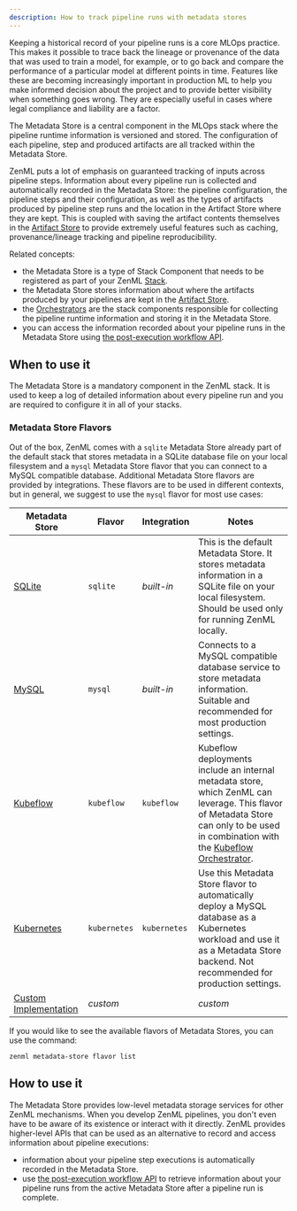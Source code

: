 ```yaml
---
description: How to track pipeline runs with metadata stores
---
```


Keeping a historical record of your pipeline runs is a core MLOps practice.
This makes it possible to trace back the lineage or provenance of the data that
was used to train a model, for example, or to go back and compare the
performance of a particular model at different points in time. Features like
these are becoming increasingly important in production ML to help you make
informed decision about the project and to provide better visibility when
something goes wrong. They are especially useful in cases where legal compliance
and liability are a factor.

The Metadata Store is a central component in the MLOps stack where the pipeline
runtime information is versioned and stored. The configuration of each pipeline,
step and produced artifacts are all tracked within the Metadata Store. 

ZenML puts a lot of emphasis on guaranteed tracking of inputs across pipeline
steps. Information about every pipeline run is collected and automatically
recorded in the Metadata Store: the pipeline configuration, the pipeline steps
and their configuration, as well as the types of artifacts produced by pipeline
step runs and the location in the Artifact Store where they are kept. This is
coupled with saving the artifact contents themselves in the [Artifact Store](../artifact-stores/artifact-stores.md)
to provide extremely useful features such as caching, provenance/lineage
tracking and pipeline reproducibility.

Related concepts:

* the Metadata Store is a type of Stack Component that needs to be registered as
part of your ZenML [Stack](../../developer-guide/stacks-repositories/stack.md).
* the Metadata Store stores information about where the artifacts produced by
your pipelines are kept in the [Artifact Store](../artifact-stores/artifact-stores.md).
* the [Orchestrators](../orchestrators/orchestrators.md) are the stack components
responsible for collecting the pipeline runtime information and storing it in
the Metadata Store.
* you can access the information recorded about your pipeline runs in the
Metadata Store using [the post-execution workflow API](../../developer-guide/steps-pipelines/inspecting-pipeline-runs.md).

## When to use it

The Metadata Store is a mandatory component in the ZenML stack. It is used
to keep a log of detailed information about every pipeline run and you are
required to configure it in all of your stacks.

### Metadata Store Flavors

Out of the box, ZenML comes with a `sqlite` Metadata Store already part of the
default stack that stores metadata in a SQLite database file on your local
filesystem and a `mysql` Metadata Store flavor that you can connect to a MySQL
compatible database. Additional Metadata Store flavors are provided by
integrations. These flavors are to be used in different contexts, but in
general, we suggest to use the `mysql` flavor for most use cases:

| Metadata Store | Flavor | Integration | Notes             |
|----------------|--------|-------------|--------------------|
| [SQLite](./sqlite.md) | `sqlite` | _built-in_ | This is the default Metadata Store. It stores metadata information in a SQLite file on your local filesystem. Should be used only for running ZenML locally. |
| [MySQL](./mysql.md) | `mysql` | _built-in_ | Connects to a MySQL compatible database service to store metadata information. Suitable and recommended for most production settings. |
| [Kubeflow](./kubeflow.md) | `kubeflow` | `kubeflow` | Kubeflow deployments include an internal metadata store, which ZenML can leverage. This flavor of Metadata Store can only to be used in combination with the [Kubeflow Orchestrator](../orchestrators/kubeflow.md). |
| [Kubernetes](./kubernetes.md) | `kubernetes` | `kubernetes` | Use this Metadata Store flavor to automatically deploy a MySQL database as a Kubernetes workload and use it as a Metadata Store backend. Not recommended for production settings. |
| [Custom Implementation](./custom.md) | _custom_ |  | _custom_ | Extend the Metadata Store abstraction and provide your own implementation. |

If you would like to see the available flavors of Metadata Stores, you can 
use the command:

```shell
zenml metadata-store flavor list
```

## How to use it

The Metadata Store provides low-level metadata storage services for other ZenML
mechanisms. When you develop ZenML pipelines, you don't even have to be
aware of its existence or interact with it directly. ZenML provides higher-level
APIs that can be used as an alternative to record and access information about
pipeline executions:

* information about your pipeline step executions is automatically recorded in
the Metadata Store.
* use [the post-execution workflow API](../../developer-guide/steps-pipelines/inspecting-pipeline-runs.md)
to retrieve information about your pipeline runs from the active Metadata Store
after a pipeline run is complete.

<!-- markdown-link-check-disable -->

<!---
* use ZenML [Visualizers](../../developer-guide/visualizer.md) to retrieve the
information stored in the Metadata Store about the artifacts produced by a
pipeline step and to display those artifacts as notebook widgets or HTML pages.
-->